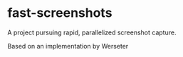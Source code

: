 # fast-screenshots
A project pursuing rapid, parallelized screenshot capture.

Based on an implementation by Werseter
